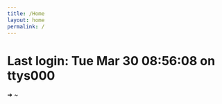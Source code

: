 ```yaml
---
title: /Home
layout: home
permalink: /
---
```


# Last login: Tue Mar 30 08:56:08 on ttys000
➜  ~ 


